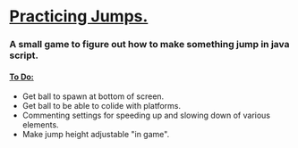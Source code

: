 <h1><ins>Practicing Jumps.</ins></h1>
<h3>A small game to figure out how to make something jump in java script. </h3>
<h4> <ins> To Do: </ins></h4>
<ul>
  <li> Get ball to spawn at bottom of screen.</li>
   <li> Get ball to be able to colide with platforms. </li>
  <li> Commenting settings for speeding up and slowing down of various elements.  </li>
  <li> Make jump height adjustable "in game". </li>
</ul>
